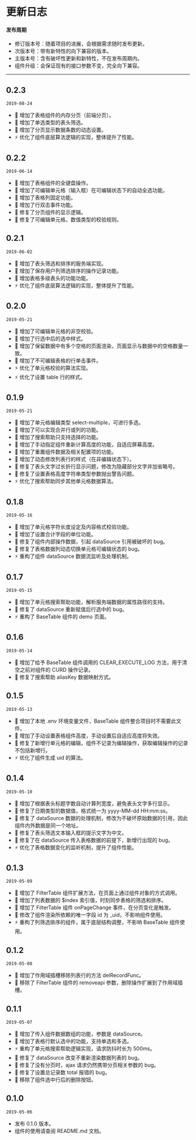 # 更新日志

#### 发布周期

- 修订版本号：随着项目的进展，会根据需求随时发布更新。
- 次版本号：带有新特性的向下兼容的版本。
- 主版本号：含有破坏性更新和新特性，不在发布周期内。
- 组件升级：会保证现有的接口参数不变，完全向下兼容。

---

## 0.2.3

`2019-08-24`

- 🌟 增加了表格组件的内存分页（前端分页）。
- 🌟 增加了单选类型的表头筛选。
- 🌟 增加了分页显示数据条数的动态设置。
- ⚡️ 优化了组件底层算法逻辑的实现，整体提升了性能。

## 0.2.2

`2019-06-14`

- 🌟 增加了表格组件的全键盘操作。
- 🌟 增加了可编辑单元格（输入框）在可编辑状态下的自动全选功能。
- 🌟 增加了表格列固定功能。
- 🌟 增加了行双击事件功能。
- 🐞 修复了分页组件的显示逻辑。
- 🐞 修复了可编辑单元格，数值类型的校验规则。

## 0.2.1

`2019-06-02`

- 🌟 增加了表头筛选和排序的服务端实现。
- 🌟 增加了保存用户列筛选排序的操作记录功能。
- 🌟 增加表格多级表头的功能功能。
- ⚡️ 优化了组件底层算法逻辑的实现，整体提升了性能。

## 0.2.0

`2019-05-21`

- 🌟 增加了可编辑单元格的非空校验。
- 🌟 增加了行选中后的选中样式。
- 🌟 增加了保留数据中有多个空格的页面渲染，页面显示与数据中的空格数量一致。
- 🌟 增加了不可编辑表格的行单击事件。
- ⚡️ 优化了单元格校验的算法实现。
- ⚡️ 优化了设置 table 行的样式。

## 0.1.9

`2019-05-21`

- 🌟 增加了单元格编辑类型 select-multiple，可进行多选。
- 🌟 增加了可以实现合并行或列的功能。
- 🌟 增加了搜索帮助只支持选择的功能。
- 🌟 增加了手动指定组件重新计算高度的功能，自适应屏幕高度。
- 🌟 增加了重置组件数据及相关配置项的功能。
- 🌟 增加了动态修改列表行的样式（在非编辑状态下）。
- 🐞 修复了表头文字过长折行显示问题，修改为隐藏部分文字并加省略号。
- 🐞 修复了设置表格高度字符串类型参数抛出警告问题。
- ⚡️ 优化了搜索帮助同步其他单元格数据算法。

## 0.1.8

`2019-05-16`

- 🌟 增加了单元格字符长度设定及内容格式校验功能。
- 🌟 增加了设置合计字段的单位功能。
- 🐞 修复了组件内部操作数据，引起 dataSource 引用被破坏的 bug。
- 🐞 修复了表格数据列动态切换单元格可编辑状态的 bug。
- ⚡️ 重构了组件 dataSource 数据流监听及处理机制。

## 0.1.7

`2019-05-15`

- 🌟 增加了单元格搜索帮助功能，解析服务端数据的属性路径的支持。
- 🐞 修复了 dataSource 重新赋值后行选中的 bug。
- ⚡️ 重构了 BaseTable 组件的 demo 页面。

## 0.1.6

`2019-05-14`

- 🌟 增加了给予 BaseTable 组件调用的 CLEAR_EXECUTE_LOG 方法，用于清空之前对组件的 CURD 操作记录。
- 🐞 修复了搜索帮助 aliasKey 数据映射方式。

## 0.1.5

`2019-05-13`

- 🌟 增加了本地 .env 环境变量文件，BaseTable 组件整合项目时不需要此文件。
- 🌟 增加了手动设置表格组件高度，手动设置后自适应高度将失效。
- 🐞 修复了新增行单元格的编辑，组件不记录为编辑操作，获取编辑操作的记录不包括新增行。
- ⚡️ 优化了组件生成 uid 的算法。

## 0.1.4

`2019-05-10`

- 🌟 增加了根据表头标题字数自动计算列宽度，避免表头文字多行显示。
- 🐞 修复了日期类型的数据值，格式统一为 yyyy-MM-dd HH:mm:ss。
- 🐞 修复了 dataSource 数据的处理机制，修改为不破坏原始数据的引用，因此组件内外数据是同一个地址。
- 🐞 修复了表头筛选文本输入框的提示文字为中文。
- 🐞 修复了在 dataSource 传入表格数据的前提下，新增行出现的 bug。
- ⚡️ 优化了表格数据变化的监听机制，提升了组件性能。

## 0.1.3

`2019-05-09`

- 🌟 增加了 FilterTable 组件扩展方法，在页面上通过组件对象的方式调用。
- 🌟 增加了列表数据的 \$index 索引值，时刻同步表格的筛选和排序。
- 🌟 增加了 FilterTable 组件 onPageChange 事件，在分页变化是触发。
- 🐞 修改了组件渲染所依赖的唯一字段 id 为 \_uid，不影响组件使用。
- ⚡️ 重构了列筛选排序的组件，属于底层结构调整，不影响 BaseTable 组件使用。

## 0.1.2

`2019-05-08`

- 🌟 增加了作用域插槽移除列表行的方法 delRecordFunc。
- 📝 移除了 FilterTable 组件的 removeapi 参数，删除操作扩展到了作用域插槽。

## 0.1.1

`2019-05-07`

- 🌟 增加了传入组件数据数组的功能，参数是 dataSource。
- 🌟 增加了表格行默认选中的功能，支持单选和多选。
- ⚡️ 重构了单元格搜索帮助逻辑实现，请求防抖时长为 500ms。
- 🐞 修复了 dataSource 改变不重新渲染数据列表的 bug。
- 🐞 修复了没有分页时，ajax 请求仍然携带分页相关参数的 bug。
- 🐞 修复了设置总记录数 total 报错的 bug。
- 📝 移除了组件选中行后的删除按钮。

## 0.1.0

`2019-05-06`

- 发布 0.1.0 版本。
- 组件的使用请查阅 README.md 文档。
